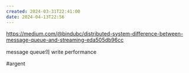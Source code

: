 ```yaml
---
created: 2024-03-31T22:41:00
date: 2024-04-13T22:56
---
```

https://medium.com/@bindubc/distributed-system-difference-between-message-queue-and-streaming-eda505db96cc

message queue의 write performance

#argent 